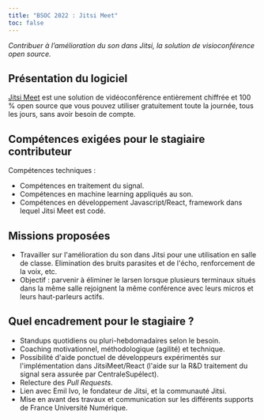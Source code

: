 ```yaml
---
title: "BSOC 2022 : Jitsi Meet"
toc: false
---
```


*Contribuer à l’amélioration du son dans Jitsi, la solution de visioconférence open source.*

## Présentation du logiciel

[Jitsi Meet](https://jitsi.org/jitsi-meet/) est une solution de vidéoconférence entièrement chiffrée et 100 % open source que vous pouvez utiliser gratuitement toute la journée, tous les jours, sans avoir besoin de compte.

## Compétences exigées pour le stagiaire contributeur

Compétences techniques : 

- Compétences en traitement du signal.
- Compétences en machine learning appliqués au son.
- Compétences en développement Javascript/React, framework dans lequel Jitsi Meet est codé.

## Missions proposées

- Travailler sur l'amélioration du son dans Jitsi pour une utilisation en salle de classe. Elimination des bruits parasites et de l'écho, renforcement de la voix, etc.
- Objectif : parvenir à éliminer le larsen lorsque plusieurs terminaux situés dans la même salle rejoignent la même conférence avec leurs micros et leurs haut-parleurs actifs.

## Quel encadrement pour le stagiaire ?

- Standups quotidiens ou pluri-hebdomadaires selon le besoin.
- Coaching motivationnel, méthodologique (agilité) et technique.
- Possibilité d'aide ponctuel de développeurs expérimentés sur l'implémentation dans JitsiMeet/React (l'aide sur la R&D traitement du signal sera assurée par CentraleSupélect).
- Relecture des *Pull Requests*.
- Lien avec Emil Ivo, le fondateur de Jitsi, et la communauté Jitsi.
- Mise en avant des travaux et communication sur les différents supports de France Université Numérique.
